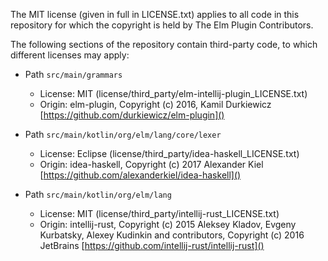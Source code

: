 The MIT license (given in full in LICENSE.txt) applies to all code in this repository for which the copyright is held
by The Elm Plugin Contributors.

The following sections of the repository contain third-party code, to which different licenses may apply:


- Path `src/main/grammars`
    - License: MIT (license/third_party/elm-intellij-plugin_LICENSE.txt)
    - Origin: elm-plugin, Copyright (c) 2016, Kamil Durkiewicz [https://github.com/durkiewicz/elm-plugin]()

- Path `src/main/kotlin/org/elm/lang/core/lexer`
    - License: Eclipse (license/third_party/idea-haskell_LICENSE.txt)
    - Origin: idea-haskell, Copyright (c) 2017 Alexander Kiel [https://github.com/alexanderkiel/idea-haskell]()

- Path `src/main/kotlin/org/elm/lang`
    - License: MIT (license/third_party/intellij-rust_LICENSE.txt)
    - Origin: intellij-rust, Copyright (c) 2015 Aleksey Kladov, Evgeny Kurbatsky, Alexey Kudinkin and contributors, Copyright (c) 2016 JetBrains [https://github.com/intellij-rust/intellij-rust]()
